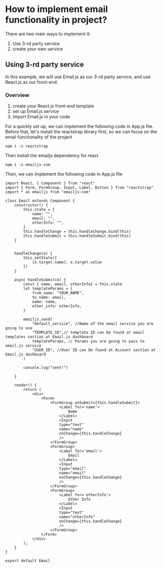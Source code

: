 # How to implement email functionality in project?

There are two main ways to implement it:
1. Use 3-rd party service
2. create your own service


## Using 3-rd party service

In this example, we will use Email.js as our 3-rd party service, and use React.js as our front-end.

### Overview
1. create your React.js front-end template
2. set up Email.js service
3. import Email.js in your code

For a quickly set up, we can implement the following code in App.js file.
Before that, let's install the reactstrap library first, so we can focus on the email functionality of the project

```
npm i -s reactstrap
```
Then install the emailjs dependency for react 

```
npm i -s emailjs-com
```
Then, we can implement the following code in App.js file

```
import React, { Component } from "react"
import { Form, FormGroup, Input, Label, Button } from "reactstrap"
import * as emailjs from "emailjs-com"

class Email extends Component {
    constructor() {
        this.state = {
            name: "",
            email: "",
            otherInfo: "",
        }
        this.handleChange = this.handleChange.bind(this)
        this.handleSubmit = this.handleSubmit.bind(this)
    }


    handleChange(e) {
        this.setState({
            [e.target.name]: e.target.value
        })
    }

    async handleSubmit(e) {
        const { name, email, otherInfo} = this.state
        let templateParams = {
            from_name: "YOUR_NAME",
            to_name: email,
            name: name,
            other_info: otherInfo,
        }

        emailjs.send(
            "default_service", //Name of the email service you are going to use
            "TEMPLATE_ID",// template ID can be found at email templates section at Email.js dashboard
            templateParams, // Params you are going to pass to email.js service
            "USER_ID", //User ID can be found at Account section at Email.js dashboard
        )

        console.log("sent!")

    }

    render() {
        return (
            <div>
                <Form>
                    <FormGroup onSubmit={this.handleSubmit}>
                        <Label for='name'>
                            Name
                        </Label>
                        <Input
                        type="text"
                        name="name"
                        onChange={this.handleChange}
                        />
                    </FormGroup>
                    <FormGroup>
                        <Label for='email'>
                            Email
                        </Label>
                        <Input
                        type="email"
                        name="email"
                        onChange={this.handleChange}
                        />
                    </FormGroup>
                    <FormGroup>
                        <Label for='otherInfo'>
                            Other Info
                        </Label>
                        <Input
                        type="text"
                        name="otherInfo"
                        onChange={this.handleChange}
                        />
                    </FormGroup>
                </Form>
            </div>
        );
    }
}

export default Email

```




